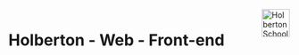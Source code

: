 <img  height="50px" align="right" src="https://apply.holbertonschool.com/holberton-logo.png" alt=" Holberton School logo ">

# Holberton - Web - Front-end
